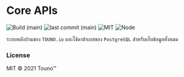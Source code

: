 # Core APIs

![Build (main)](https://img.shields.io/github/workflow/status/touno-io/core/Deploy%20Docker%20Hub/main?style=flat-square)
![last commit (main)](https://img.shields.io/github/last-commit/touno-io/core/main.svg?style=flat-square)
![MIT](https://img.shields.io/dub/l/vibe-d.svg?style=flat-square)
![Node](https://img.shields.io/badge/node-10.20.1-green?style=flat-square)

ระบบหลังบ้านของ `TOUNO.io` และใช้ดาต้าเบสของ `PostgreSQL` สำหรับเก็บข้อมูลทั้งหมด

### License
MIT © 2021 Touno™
